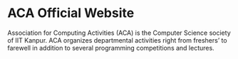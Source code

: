 # ACA Official Website
Association for Computing Activities (ACA) is the Computer Science society of IIT Kanpur. ACA organizes departmental activities right from freshers’ to farewell in addition to several programming competitions and lectures.
